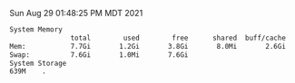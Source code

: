 Sun Aug 29 01:48:25 PM MDT 2021
```bash
System Memory
               total        used        free      shared  buff/cache   available
Mem:           7.7Gi       1.2Gi       3.8Gi       8.0Mi       2.6Gi       6.1Gi
Swap:          7.6Gi       1.0Mi       7.6Gi
System Storage
639M	.
```
